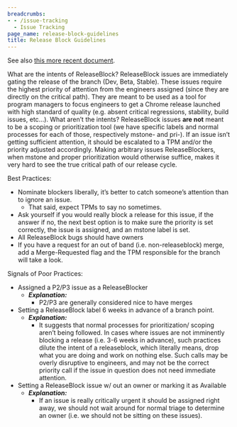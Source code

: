 ```yaml
---
breadcrumbs:
- - /issue-tracking
  - Issue Tracking
page_name: release-block-guidelines
title: Release Block Guidelines
---
```


See also [this more recent
document](https://chromium.googlesource.com/chromium/src.git/+/master/docs/process/release_blockers.md).

What are the intents of ReleaseBlock?
ReleaseBlock issues are immediately gating the release of the branch (Dev, Beta,
Stable). These issues require the highest priority of attention from the
engineers assigned (since they are directly on the critical path). They are
meant to be used as a tool for program managers to focus engineers to get a
Chrome release launched with high standard of quality (e.g. absent critical
regressions, stability, build issues, etc...).
What aren’t the intents?
ReleaseBlock issues **are not** meant to be a scoping or prioritization tool (we
have specific labels and normal processes for each of those, respectively
mstone- and pri-). If an issue isn’t getting sufficient attention, it should be
escalated to a TPM and/or the priority adjusted accordingly. Making arbitrary
issues ReleaseBlockers, when mstone and proper prioritization would otherwise
suffice, makes it very hard to see the true critical path of our release cycle.

Best Practices:

*   Nominate blockers liberally, it’s better to catch someone’s
            attention than to ignore an issue.
    *   That said, expect TPMs to say no sometimes.
*   Ask yourself if you would really block a release for this issue, if
            the answer if no, the next best option is to make sure the priority
            is set correctly, the issue is assigned, and an mstone label is set.
*   All ReleaseBlock bugs should have owners
*   If you have a request for an out of band (i.e. non-releaseblock)
            merge, add a Merge-Requested flag and the TPM responsible for the
            branch will take a look.

Signals of Poor Practices:

*   Assigned a P2/P3 issue as a ReleaseBlocker
    *   ***Explanation:***
        *   P2/P3 are generally considered nice to have merges
*   Setting a ReleaseBlock label 6 weeks in advance of a branch point.
    *   ***Explanation:***
        *   It suggests that normal processes for prioritization/
                    scoping aren’t being followed. In cases where issues are not
                    imminently blocking a release (i.e. 3-6 weeks in advance),
                    such practices dilute the intent of a releaseblock, which
                    literally means, drop what you are doing and work on nothing
                    else. Such calls may be overly disruptive to engineers, and
                    may not be the correct priority call if the issue in
                    question does not need immediate attention.
*   Setting a ReleaseBlock issue w/ out an owner or marking it as
            Available
    *   ***Explanation:***
        *   If an issue is really critically urgent it should be
                    assigned right away, we should not wait around for normal
                    triage to determine an owner (i.e. we should not be sitting
                    on these issues).